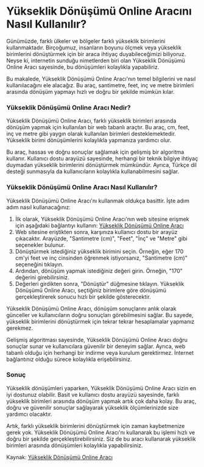 Yükseklik Dönüşümü Online Aracını Nasıl Kullanılır?
===================================================

Günümüzde, farklı ülkeler ve bölgeler farklı yükseklik birimlerini kullanmaktadır. Birçoğumuz, insanların boyunu ölçmek veya yükseklik birimlerini dönüştürmek için bir araca ihtiyaç duyabileceğimizi biliyoruz. Neyse ki, internetin sunduğu nimetlerden biri olan Yükseklik Dönüşümü Online Aracı sayesinde, bu dönüşümleri kolaylıkla yapabiliriz.

Bu makalede, Yükseklik Dönüşümü Online Aracı'nın temel bilgilerini ve nasıl kullanılacağını ele alacağız. Bu araç, santimetre, feet, inç ve metre birimleri arasında dönüşüm yapmayı hızlı ve doğru bir şekilde mümkün kılar.

### Yükseklik Dönüşümü Online Aracı Nedir?

Yükseklik Dönüşümü Online Aracı, farklı yükseklik birimleri arasında dönüşüm yapmak için kullanılan bir web tabanlı araçtır. Bu araç, cm, feet, inç ve metre gibi yaygın olarak kullanılan birimleri desteklemektedir. Yükseklik birimi dönüşümlerini kolaylıkla yapmanıza yardımcı olur.

Bu araç, hassas ve doğru sonuçlar sağlamak için gelişmiş bir algoritma kullanır. Kullanıcı dostu arayüzü sayesinde, herhangi bir teknik bilgiye ihtiyaç duymadan yükseklik birimlerini dönüştürmek mümkündür. Ayrıca, Türkçe dil desteği sunmasıyla da kullanıcıların kolaylıkla kullanabilmesini sağlar.

### Yükseklik Dönüşümü Online Aracı Nasıl Kullanılır?

Yükseklik Dönüşümü Online Aracı'nı kullanmak oldukça basittir. İşte adım adım nasıl kullanacağınız:

1. İlk olarak, Yükseklik Dönüşümü Online Aracı'nın web sitesine erişmek için aşağıdaki bağlantıyı kullanın: [Yükseklik Dönüşümü Online Aracı](https://www.onlinecalculatorsfree.com/tr/convert/height-converter.html)
2. Web sitesine eriştikten sonra, karşınıza kullanıcı dostu bir arayüz çıkacaktır. Arayüzde, "Santimetre (cm)", "Feet", "İnç" ve "Metre" gibi seçenekler bulunur.
3. Dönüştürmek istediğiniz yükseklik birimini seçin. Örneğin, eğer 170 cm'yi feet ve inç cinsinden öğrenmek istiyorsanız, "Santimetre (cm)" seçeneğini tıklayın.
4. Ardından, dönüşüm yapmak istediğiniz değeri girin. Örneğin, "170" değerini girebilirsiniz.
5. Değerleri girdikten sonra, "Dönüştür" düğmesine tıklayın. Yükseklik Dönüşümü Online Aracı, seçtiğiniz birimlere göre dönüşümü gerçekleştirerek sonucu hızlı bir şekilde gösterecektir.

Yükseklik Dönüşümü Online Aracı, dönüşüm sonuçlarını anlık olarak günceller ve kullanıcıların doğru sonuçları görebilmesini sağlar. Bu sayede, yükseklik birimlerini dönüştürmek için tekrar tekrar hesaplamalar yapmanız gerekmez.

Gelişmiş algoritması sayesinde, Yükseklik Dönüşümü Online Aracı doğru sonuçlar sunar ve kullanıcılara güvenilir bir deneyim sağlar. Ayrıca, web tabanlı olduğu için herhangi bir indirme veya kurulum gerektirmez. İnternet bağlantınız olduğu sürece kolaylıkla erişebilirsiniz.

### Sonuç

Yükseklik dönüşümleri yaparken, Yükseklik Dönüşümü Online Aracı sizin en iyi dostunuz olabilir. Basit ve kullanıcı dostu arayüzü sayesinde, farklı yükseklik birimleri arasında dönüşüm yapmak artık çok daha kolay. Bu araç, doğru ve güvenilir sonuçlar sağlayarak yükseklik ölçümlerinizde size yardımcı olacaktır.

Artık, farklı yükseklik birimlerini dönüştürmek için zaman kaybetmenize gerek yok. Yükseklik Dönüşümü Online Aracı'nı kullanarak bu işlemi hızlı ve doğru bir şekilde gerçekleştirebilirsiniz. Siz de bu aracı kullanarak yükseklik birimleri arasında dönüşümleri kolaylıkla yapabilirsiniz.

Kaynak: [Yükseklik Dönüşümü Online Aracı](https://www.onlinecalculatorsfree.com/tr/convert/height-converter.html)